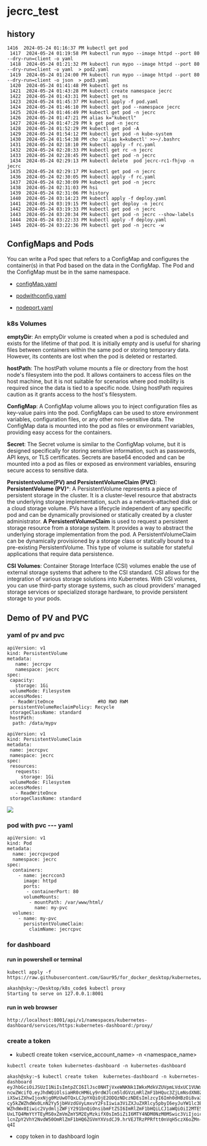 # jecrc_test

## history
```
1416  2024-05-24 01:16:37 PM kubectl get pod
 1417  2024-05-24 01:19:58 PM kubectl run mypo --image httpd --port 80 --dry-run=client -o yaml  
 1418  2024-05-24 01:21:32 PM kubectl run mypo --image httpd --port 80 --dry-run=client -o yaml  > pod2.yaml
 1419  2024-05-24 01:24:00 PM kubectl run mypo --image httpd --port 80 --dry-run=client -o json  > pod3.yaml
 1420  2024-05-24 01:41:48 PM kubectl get ns
 1421  2024-05-24 01:43:28 PM kubectl create namespace jecrc
 1422  2024-05-24 01:43:31 PM kubectl get ns
 1423  2024-05-24 01:45:37 PM kubectl apply -f pod.yaml 
 1424  2024-05-24 01:46:10 PM kubectl get pod --namespace jecrc
 1425  2024-05-24 01:46:49 PM kubectl get pod -n jecrc
 1426  2024-05-24 01:47:21 PM alias k="kubectl"
 1427  2024-05-24 01:47:29 PM k get pod -n jecrc
 1428  2024-05-24 01:52:29 PM kubectl get pod -A
 1429  2024-05-24 01:54:12 PM kubectl get pod -n kube-system
 1430  2024-05-24 01:54:38 PM cho 'alias k=kubectl' >>~/.bashrc
 1431  2024-05-24 02:18:10 PM kubectl apply -f rc.yaml 
 1432  2024-05-24 02:28:33 PM kubectl get rc -n jecrc
 1433  2024-05-24 02:28:45 PM kubectl get pod -n jecrc
 1434  2024-05-24 02:29:13 PM kubectl delete  pod jecrc-rc1-fhjvp -n jecrc
 1435  2024-05-24 02:29:17 PM kubectl get pod -n jecrc
 1436  2024-05-24 02:30:05 PM kubectl apply -f rc.yaml 
 1437  2024-05-24 02:30:09 PM kubectl get pod -n jecrc
 1438  2024-05-24 02:31:03 PM hsi
 1439  2024-05-24 02:31:06 PM history 
 1440  2024-05-24 03:14:23 PM kubectl apply -f deploy.yaml 
 1441  2024-05-24 03:19:15 PM kubectl get deploy -n jecrc
 1442  2024-05-24 03:19:33 PM kubectl get pod -n jecrc
 1443  2024-05-24 03:20:34 PM kubectl get pod -n jecrc --show-labels 
 1444  2024-05-24 03:22:33 PM kubectl apply -f deploy.yaml 
 1445  2024-05-24 03:22:36 PM kubectl get pod -n jecrc -w
```

## ConfigMaps and Pods
You can write a Pod spec that refers to a ConfigMap and configures the container(s) in that Pod based on the data in the ConfigMap. The Pod and the ConfigMap must be in the same namespace.

- [configMap.yaml](configMap.yaml)

- [podwithconfig.yaml](podwithconfig.yaml)
- [nodeport.yaml](nodeport.yaml)

### k8s Volumes
**emptyDir**: An emptyDir volume is created when a pod is scheduled and exists for the lifetime of that pod. It is initially empty and is useful for sharing files between containers within the same pod or storing temporary data. However, its contents are lost when the pod is deleted or restarted.

**hostPath**: The hostPath volume mounts a file or directory from the host node's filesystem into the pod. It allows containers to access files on the host machine, but it is not suitable for scenarios where pod mobility is required since the data is tied to a specific node. Using hostPath requires caution as it grants access to the host's filesystem.

**ConfigMap**: A ConfigMap volume allows you to inject configuration files as key-value pairs into the pod. ConfigMaps can be used to store environment variables, configuration files, or any other non-sensitive data. The ConfigMap data is mounted into the pod as files or environment variables, providing easy access for the containers.

**Secret**: The Secret volume is similar to the ConfigMap volume, but it is designed specifically for storing sensitive information, such as passwords, API keys, or TLS certificates. Secrets are base64 encoded and can be mounted into a pod as files or exposed as environment variables, ensuring secure access to sensitive data.

**Persistentvolume(PV) and PersistentVolumeClaim (PVC)**: **PersistentVolume (PV)***: A PersistentVolume represents a piece of persistent storage in the cluster. It is a cluster-level resource that abstracts the underlying storage implementation, such as a network-attached disk or a cloud storage volume. PVs have a lifecycle independent of any specific pod and can be dynamically provisioned or statically created by a cluster administrator.
**A PersistentVolumeClaim** is used to request a persistent storage resource from a storage system. It provides a way to abstract the underlying storage implementation from the pod. A PersistentVolumeClaim can be dynamically provisioned by a storage class or statically bound to a pre-existing PersistentVolume. This type of volume is suitable for stateful applications that require data persistence.

**CSI Volumes**: Container Storage Interface (CSI) volumes enable the use of external storage systems that adhere to the CSI standard. CSI allows for the integration of various storage solutions into Kubernetes. With CSI volumes, you can use third-party storage systems, such as cloud providers' managed storage services or specialized storage hardware, to provide persistent storage to your pods.

## Demo of PV and PVC
### yaml of pv and pvc 
```
apiVersion: v1
kind: PersistentVolume
metadata: 
   name: jecrcpv
   namespace: jecrc
spec:
 capacity:
   storage: 1Gi
 volumeMode: Filesystem
 accessModes: 
  - ReadWriteOnce                #RO RWO RWM
 persistentVolumeReclaimPolicy: Recycle
 storageClassName: standard
 hostPath:
  path: /data/mypv
 ```
 ```
apiVersion: v1
kind: PersistentVolumeClaim
metadata: 
  name: jecrcpvc
  namespace: jecrc
spec: 
  resources:
    requests:
      storage: 1Gi
  volumeMode: Filesystem
  accessModes:
    - ReadWriteOnce
  storageClassName: standard
 ```
 <img src='pv_pvcdemo.png'>
 
### pod with pvc     --- yaml

```
apiVersion: v1
kind: Pod
metadata: 
  name: jecrcpvcpod
  namespace: jecrc
spec:
  containers:
    - name: jecrccon3
      image: httpd
      ports:  
       - containerPort: 80
      volumeMounts:
        - mountPath: /var/www/html/
          name: my-pvc 
  volumes:
    - name: my-pvc
      persistentVolumeClaim:
        claimName: jecrcpvc
```

### for dashboard
#### run in powershell or terminal
```
kubectl apply -f https://raw.githubusercontent.com/Gaur95/for_docker_desktop/kubernetes/dashboard.yml

```
```
akash@sky:~/Desktop/k8s_code$ kubectl proxy 
Starting to serve on 127.0.0.1:8001

```
#### run in web browser
```
http://localhost:8001/api/v1/namespaces/kubernetes-dashboard/services/https:kubernetes-dashboard:/proxy/

```
### create a token
+ kubectl create token <service_account_name> -n <namespace_name>
```
kubectl create token kubernetes-dashboard -n kubernetes-dashboard
```
```
akash@sky:~$ kubectl create token  kubernetes-dashboard -n kubernetes-dashboard
eyJhbGciOiJSUzI1NiIsImtpZCI6IlJsc0NHTjVxeWNKNk1IWkxMdkVZUVpmLVdxUC1VUWxXMVE3TUlwN
ncwZWcifQ.eyJhdWQiOlsiaHR0cHM6Ly9rdWJlcm5ldGVzLmRlZmF1bHQuc3ZjLmNsdXN0ZXIubG9jYWw
iXSwiZXhwIjoxNjg0MzUwOTQxLCJpYXQiOjE2ODQzNDczNDEsImlzcyI6Imh0dHBzOi8va3ViZXJuZXRl
cy5kZWZhdWx0LnN2Yy5jbHVzdGVyLmxvY2FsIiwia3ViZXJuZXRlcy5pbyI6eyJuYW1lc3BhY2UiOiJkZ
WZhdWx0Iiwic2VydmljZWFjY291bnQiOnsibmFtZSI6ImRlZmF1bHQiLCJ1aWQiOiI2MTE5ZmU1ZC02M2
UxLTQ4MmYtYTEyMS0xZmVmZmY5M2EyMzkifX0sIm5iZiI6MTY4NDM0NzM0MSwic3ViIjoic3lzdGVtOnN
lcnZpY2VhY2NvdW50OmRlZmF1bHQ6ZGVmYXVsdCJ9.hrVEJTRzPPRftt0nVqH5czX6oZMn-q4I
```
+ copy token in to dashboard login 
